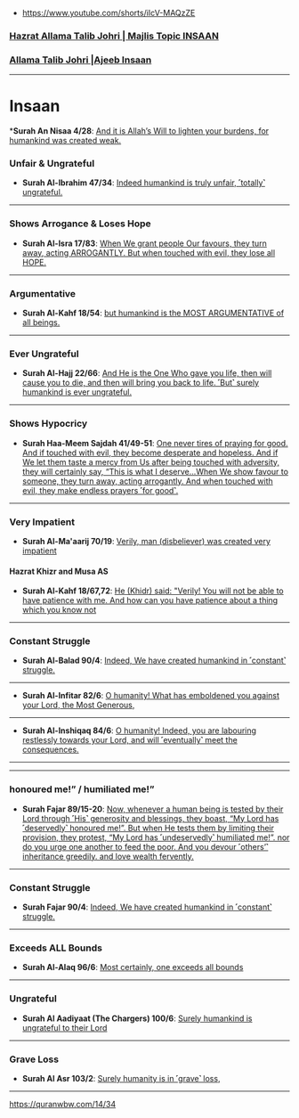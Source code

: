 * https://www.youtube.com/shorts/iIcV-MAQzZE

### [Hazrat Allama Talib Johri | Majlis Topic INSAAN](https://www.youtube.com/watch?v=9uo-mHqfs_w)

### [Allama Talib Johri |Ajeeb Insaan](https://www.youtube.com/watch?v=v7n1Kp8yy94)

***

# Insaan

*__Surah An Nisaa 4/28__: [And it is Allah’s Will to lighten your burdens, for humankind was created weak.](https://quranwbw.com/4/28)

### Unfair & Ungrateful

* __Surah Al-Ibrahim 47/34__: [Indeed humankind is truly unfair, ˹totally˺ ungrateful.](https://quran.com/14/34)

***

### Shows Arrogance & Loses Hope

* __Surah Al-Isra 17/83__: [When We grant people Our favours, they turn away, acting ARROGANTLY. But when touched with evil, they lose all HOPE.](https://quran.com/17/83)

***

### Argumentative
* __Surah Al-Kahf 18/54__: [but humankind is the MOST ARGUMENTATIVE of all beings.](https://quran.com/18/54)

***

### Ever Ungrateful
* __Surah Al-Hajj 22/66__: [And He is the One Who gave you life, then will cause you to die, and then will bring you back to life. ˹But˺ surely humankind is ever ungrateful.
](https://quran.com/22/66)

***

### Shows Hypocricy
* __Surah Haa-Meem Sajdah 41/49-51__: [One never tires of praying for good. And if touched with evil, they become desperate and hopeless. And if We let them taste a mercy from Us after being touched with adversity, they will certainly say, “This is what I deserve...When We show favour to someone, they turn away, acting arrogantly. And when touched with evil, they make endless prayers ˹for good˺.](https://quran.com/41/49-51)

*** 

### Very Impatient
* __Surah Al-Ma'aarij 70/19__: [Verily, man (disbeliever) was created very impatient](https://quranwbw.com/70#19) 

#### Hazrat Khizr and Musa AS
* __Surah Al-Kahf 18/67,72__: [He (Khidr) said: "Verily! You will not be able to have patience with me. And how can you have patience about a thing which you know not](https://quranwbw.com/18#67-68)
***

### Constant Struggle
* __Surah Al-Balad 90/4__: [Indeed, We have created humankind in ˹constant˺ struggle.](https://quran.com/90/4)

***

* __Surah Al-Infitar 82/6__: [O humanity! What has emboldened you against your Lord, the Most Generous,](https://quran.com/82/6)

***

* __Surah Al-Inshiqaq 84/6__: [O humanity! Indeed, you are labouring restlessly towards your Lord, and will ˹eventually˺ meet the consequences.](https://quran.com/84/6)

***

***

### honoured me!” / humiliated me!”
* __Surah Fajar 89/15-20__: [Now, whenever a human being is tested by their Lord through ˹His˺ generosity and blessings, they boast, “My Lord has ˹deservedly˺ honoured me!”. But when He tests them by limiting their provision, they protest, “My Lord has ˹undeservedly˺ humiliated me!”. nor do you urge one another to feed the poor. And you devour ˹others’˺ inheritance greedily. and love wealth fervently.](https://quran.com/89/14-20)


***

### Constant Struggle
* __Surah Fajar 90/4__: [Indeed, We have created humankind in ˹constant˺ struggle.](https://quran.com/90/4)

***

### Exceeds ALL Bounds
* __Surah Al-Alaq 96/6__: [Most certainly, one exceeds all bounds](https://quran.com/96/6)

***

### Ungrateful
* __Surah Al Aadiyaat (The Chargers) 100/6__: [Surely humankind is ungrateful to their Lord](https://quran.com/100/6)

***

### Grave Loss
* __Surah Al Asr 103/2__: [Surely humanity is in ˹grave˺ loss,](https://quran.com/103/2)

***

https://quranwbw.com/14/34
